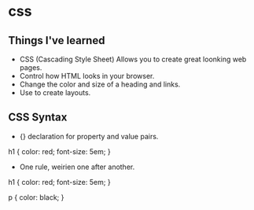 # css

## Things I've learned
- CSS (Cascading Style Sheet) Allows you to create great loonking web pages.
- Control how HTML looks in your browser.
- Change the color and size of a heading and links.
- Use to create layouts.

## CSS Syntax
- {} declaration for property and value pairs.

h1 {
    color: red;
    font-size: 5em;
}
- One rule, weirien one after another.

h1 {
    color: red;
    font-size: 5em;
}

p {
    color: black;
}